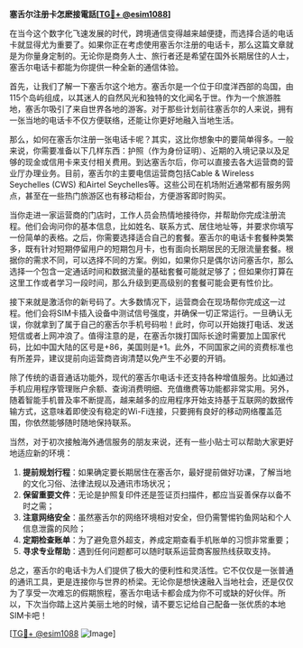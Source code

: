 **塞舌尔注册卡怎麽接電話[[TG💪+ @esim1088](https://t.me/s/esim1088)]**

在当今这个数字化飞速发展的时代，跨境通信变得越来越便捷，而选择合适的电话卡就显得尤为重要了。如果你正在考虑使用塞舌尔注册的电话卡，那么这篇文章就是为你量身定制的。无论你是商务人士、旅行者还是希望在国外长期居住的人士，塞舌尔电话卡都能为你提供一种全新的通信体验。

首先，让我们了解一下塞舌尔这个地方。塞舌尔是一个位于印度洋西部的岛国，由115个岛屿组成，以其迷人的自然风光和独特的文化闻名于世。作为一个旅游胜地，塞舌尔吸引了来自世界各地的游客。对于那些计划前往塞舌尔的人来说，拥有一张当地的电话卡不仅方便联络，还能让你更好地融入当地生活。

那么，如何在塞舌尔注册一张电话卡呢？其实，这比你想象中的要简单得多。一般来说，你需要准备以下几样东西：护照（作为身份证明）、近期的入境记录以及足够的现金或信用卡来支付相关费用。到达塞舌尔后，你可以直接去各大运营商的营业厅办理业务。目前，塞舌尔的主要电信运营商包括Cable & Wireless Seychelles (CWS) 和Airtel Seychelles等。这些公司在机场附近通常都有服务网点，甚至在一些热门旅游区也有移动柜台，方便游客即时购买。

当你走进一家运营商的门店时，工作人员会热情地接待你，并帮助你完成注册流程。他们会询问你的基本信息，比如姓名、联系方式、居住地址等，并要求你填写一份简单的表格。之后，你需要选择适合自己的套餐。塞舌尔的电话卡套餐种类繁多，既有针对短期停留用户的短期包月卡，也有面向长期居民的无限流量套餐。根据你的需求不同，可以选择不同的方案。例如，如果你只是偶尔访问塞舌尔，那么选择一个包含一定通话时间和数据流量的基础套餐可能就足够了；但如果你打算在这里工作或者学习一段时间，那么升级到更高级别的套餐可能会更有性价比。

接下来就是激活你的新号码了。大多数情况下，运营商会在现场帮你完成这一过程。他们会将SIM卡插入设备中测试信号强度，并确保一切正常运行。一旦确认无误，你就拿到了属于自己的塞舌尔手机号码啦！此时，你可以开始拨打电话、发送短信或者上网冲浪了。值得注意的是，在塞舌尔拨打国际长途时需要加上国家代码，比如中国大陆的区号是+86，美国则是+1。此外，不同国家之间的资费标准也有所差异，建议提前向运营商咨询清楚以免产生不必要的开销。

除了传统的语音通话功能外，现代的塞舌尔电话卡还支持各种增值服务。比如通过手机应用程序管理账户余额、查询消费明细、充值缴费等功能都非常实用。另外，随着智能手机普及率不断提高，越来越多的应用程序开始支持基于互联网的数据传输方式，这意味着即使没有稳定的Wi-Fi连接，只要拥有良好的移动网络覆盖范围，你依然能够随时随地保持联系。

当然，对于初次接触海外通信服务的朋友来说，还有一些小贴士可以帮助大家更好地适应新的环境：

1. **提前规划行程**：如果确定要长期居住在塞舌尔，最好提前做好功课，了解当地的文化习俗、法律法规以及通讯市场状况；
2. **保留重要文件**：无论是护照复印件还是签证页扫描件，都应当妥善保存以备不时之需；
3. **注意网络安全**：虽然塞舌尔的网络环境相对安全，但仍需警惕钓鱼网站和个人信息泄露的风险；
4. **定期检查账单**：为了避免意外超支，养成定期查看手机账单的习惯非常重要；
5. **寻求专业帮助**：遇到任何问题都可以随时联系运营商客服热线获取支持。

总之，塞舌尔的电话卡为人们提供了极大的便利性和灵活性。它不仅仅是一张普通的通讯工具，更是连接你与世界的桥梁。无论你是想快速融入当地社会，还是仅仅为了享受一次难忘的假期旅程，塞舌尔电话卡都会成为你不可或缺的好伙伴。所以，下次当你踏上这片美丽土地的时候，请不要忘记给自己配备一张优质的本地SIM卡吧！

[[TG💪+ @esim1088](https://t.me/s/esim1088) ![Image](https://i.postimg.cc/4NQfJmqS/Snipaste-2025-05-13-00-14-12.png)]